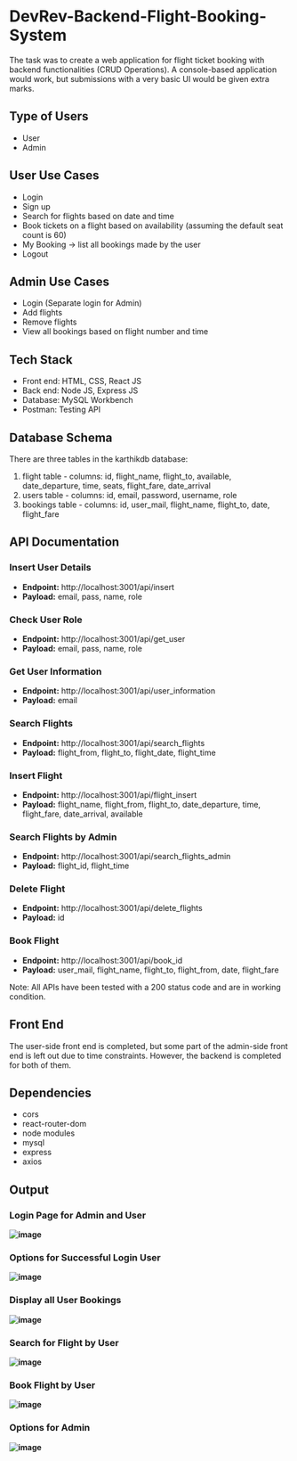# DevRev-Backend-Flight-Booking-System
The task was to create a web application for flight ticket booking with backend functionalities (CRUD Operations). A console-based application would work, but submissions with a very basic UI would be given extra marks.

## Type of Users

- User
- Admin

## User Use Cases

- Login
- Sign up
- Search for flights based on date and time
- Book tickets on a flight based on availability (assuming the default seat count is 60)
- My Booking -> list all bookings made by the user
- Logout

## Admin Use Cases

- Login (Separate login for Admin)
- Add flights
- Remove flights
- View all bookings based on flight number and time

## Tech Stack

- Front end: HTML, CSS, React JS
- Back end: Node JS, Express JS
- Database: MySQL Workbench
- Postman: Testing API

## Database Schema

There are three tables in the karthikdb database:

1. flight table - columns: id, flight_name, flight_to, available, date_departure, time, seats, flight_fare, date_arrival
2. users table - columns: id, email, password, username, role
3. bookings table - columns: id, user_mail, flight_name, flight_to, date, flight_fare

## API Documentation

### Insert User Details

- **Endpoint:** http://localhost:3001/api/insert
- **Payload:** email, pass, name, role

### Check User Role

- **Endpoint:** http://localhost:3001/api/get_user
- **Payload:** email, pass, name, role

### Get User Information

- **Endpoint:** http://localhost:3001/api/user_information
- **Payload:** email

### Search Flights

- **Endpoint:** http://localhost:3001/api/search_flights
- **Payload:** flight_from, flight_to, flight_date, flight_time

### Insert Flight

- **Endpoint:** http://localhost:3001/api/flight_insert
- **Payload:** flight_name, flight_from, flight_to, date_departure, time, flight_fare, date_arrival, available

### Search Flights by Admin

- **Endpoint:** http://localhost:3001/api/search_flights_admin
- **Payload:** flight_id, flight_time

### Delete Flight

- **Endpoint:** http://localhost:3001/api/delete_flights
- **Payload:** id

### Book Flight

- **Endpoint:** http://localhost:3001/api/book_id
- **Payload:** user_mail, flight_name, flight_to, flight_from, date, flight_fare

Note: All APIs have been tested with a 200 status code and are in working condition.

## Front End

The user-side front end is completed, but some part of the admin-side front end is left out due to time constraints. However, the backend is completed for both of them.

## Dependencies

- cors
- react-router-dom
- node modules
- mysql
- express
- axios

## Output

### Login Page for Admin and User

**![image](https://user-images.githubusercontent.com/84908359/233592619-e38af0d5-b567-4bb1-9511-5bc28fb592d7.png)**

### Options for Successful Login User

**![image](https://user-images.githubusercontent.com/84908359/233592758-64907dcf-97cc-4b2f-8141-9d3ffc1bb653.png)**

### Display all User Bookings

**![image](https://user-images.githubusercontent.com/84908359/233592809-460a4692-c671-4a27-8cac-065ee18f6088.png)**

### Search for Flight by User

**![image](https://user-images.githubusercontent.com/84908359/233593045-9cffe6db-4b6b-4c0e-9c7c-de11e2c25055.png)**

### Book Flight by User

**![image](https://user-images.githubusercontent.com/84908359/233593178-f026351a-0d75-4ad6-ad05-68cf1dace20d.png)**

### Options for Admin

**![image](https://user-images.githubusercontent.com/84908359/233593275-d2dadc1b-01c6-4047-84ed-27ac98298714.png)**
<!-- 
Output-
Login Page for admin and user
![image](https://user-images.githubusercontent.com/84908359/233592619-e38af0d5-b567-4bb1-9511-5bc28fb592d7.png)
Options for successful login user
![image](https://user-images.githubusercontent.com/84908359/233592758-64907dcf-97cc-4b2f-8141-9d3ffc1bb653.png)
display all user bookings
![image](https://user-images.githubusercontent.com/84908359/233592809-460a4692-c671-4a27-8cac-065ee18f6088.png)
Search for flight by user
![image](https://user-images.githubusercontent.com/84908359/233593045-9cffe6db-4b6b-4c0e-9c7c-de11e2c25055.png)
Book flight by user
![image](https://user-images.githubusercontent.com/84908359/233593178-f026351a-0d75-4ad6-ad05-68cf1dace20d.png)
Options for Admin
![image](https://user-images.githubusercontent.com/84908359/233593275-d2dadc1b-01c6-4047-84ed-27ac98298714.png) -->






